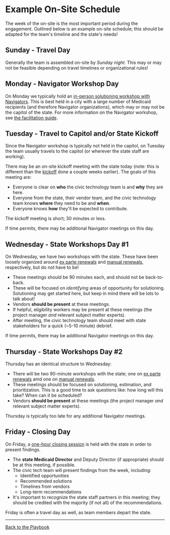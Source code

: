 # Example On-Site Schedule

The week of the on-site is the most important period during the engagement. Outlined below is an example on-site schedule; this should be adapted for the team's timeline and the state's needs!

## Sunday - Travel Day

Generally the team is assembled on-site by *Sunday night*. This may or may not be feasible depending on travel timelines or organizational rules!

## Monday - Navigator Workshop Day

On Monday we typically hold an [in-person solutioning workshop with Navigators](./workshops-and-meetings/navigator-workshop.md). This is best held in a city with a large number of Medicaid recipients (and therefore Navigator organizations), which may or may not be the capitol of the state. For more information on the Navigator workshop, see [the facilitation guide](./resources/navigator-workshop-facilitation-guide.docx).

## Tuesday - Travel to Capitol and/or State Kickoff

Since the Navigator workshop is typically not held in the capitol, on Tuesday the team usually travels to the capitol (or wherever the state staff are working).

There may be an on-site kickoff meeting with the state today (note: this is different than the [kickoff](./workshops-and-meetings/kickoff.md) done a couple weeks earlier). The goals of this meeting are:
  - Everyone is clear on **who** the civic technology team is and **why** they are here.
  - Everyone from the state, their vendor team, and the civic technology team knows **where** they need to be and **when**.
  - Everyone knows **how** they'll be expected to contribute.

The kickoff meeting is short; 30 minutes or less.

If time permits, there may be additional Navigator meetings on this day.

## Wednesday - State Workshops Day #1

On Wednesday, we have two workshops with the state. These have been loosely organized around [ex parte renewals](./workshops-and-meetings/ex-parte-workshop.md) and [manual renewals](./workshops-and-meetings/manual-renewal-workshop.md), respectively, but do not have to be!
  - These meetings should be 90 minutes each, and should not be back-to-back.
  - These will be focused on _identifying_ areas of opportunity for solutioning. Solutioning may get started here, but keep in mind there will be lots to talk about!
  - Vendors **should be present** at these meetings.
  - If helpful, eligibility workers may be present at these meetings (the project manager *and* relevant subject matter experts).
  - After meeting, the civic technology team should meet with state stakeholders for a quick (~5-10 minute) debrief.

If time permits, there may be additional Navigator meetings on this day.

## Thursday - State Workshops Day #2

Thursday has an identical structure to Wednesday:
  - There will be two 90-minute workshops with the state; one on [ex parte renewals](./workshops-and-meetings/ex-parte-workshop.md) amd one on [manual renewals](./workshops-and-meetings/manual-renewal-workshop.md).
  - These meetings should be focused on solutioning, estimation, and prioritization. This is a good time to ask questions like: how long will this take? When can it be scheduled?
  - Vendors **should be present** at these meetings (the project manager *and* relevant subject matter experts).

Thursday is typically too late for any additional Navigator meetings.

## Friday - Closing Day

On Friday, a [one-hour closing session](./workshops-and-meetings/closing.md) is held with the state in order to present findings.
  - The **state Medicaid Director** and Deputy Director (if appropriate) should be at this meeting, if possible.
  - The civic tech team will present findings from the week, including:
      - Identified opportunities
      - Recommended solutions
      - Timelines from vendors
      - Long-term recommendations
  - It's important to recognize the state staff partners in this meeting; they should be credited with the majority (if not all) of the recommendations.

Friday is often a travel day as well, as team members depart the state.

---

[Back to the Playbook](./README.md)
